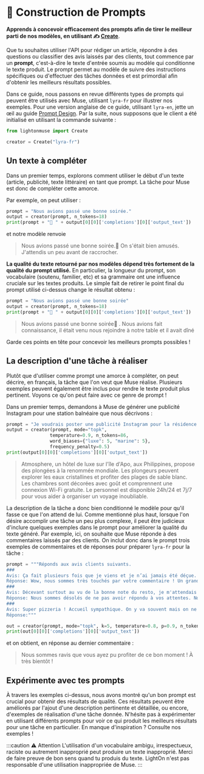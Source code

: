 ---
---

# 📜 Construction de Prompts


**Apprends à concevoir efficacement des prompts afin de tirer le meilleur parti de nos modèles, en utilisant ✍️ [Create](/api/primitives/create)**.


Que tu souhaites utiliser l'API pour rédiger un article, répondre à des questions ou classifier des avis laissés par des clients, tout commence par un **prompt**, c'est-à-dire le texte d'entrée soumis au modèle qui conditionne le texte produit. Le prompt permet au modèle de suivre des instructions spécifiques ou d'effectuer des tâches données et est primordial afin d'obtenir les meilleurs résultats possibles.

Dans ce guide, nous passons en revue différents types de prompts qui peuvent être utilisés avec Muse, utilisant `lyra-fr` pour illustrer nos exemples. Pour une version anglaise de ce guide, utilisant `lyra-en`, jette un œil au guide [Prompt Design](/guides/english/prompt). Par la suite, nous supposons que le client a été initialisé en utilisant la commande suivante :

```python
from lightonmuse import Create

creator = Create("lyra-fr")
```

## Un texte à compléter

Dans un premier temps, explorons comment utiliser le début d'un texte (article, publicité, texte littéraire) en tant que prompt. La tâche pour Muse est donc de compléter cette amorce.

Par exemple, on peut utiliser :

```python
prompt = "Nous avions passé une bonne soirée."
output = creator(prompt, n_tokens=18) 
print(prompt + "🤖 " + output[0][0]['completions'][0]['output_text'])
```

et notre modèle renvoie

> Nous avions passé une bonne soirée.🤖 On s'était bien amusés.
> J'attendis un peu avant de raccrocher.

**La qualité du texte retourné par nos modèles dépend très fortement de la qualité du prompt utilisé.** En particulier, la longueur du prompt, son vocabulaire (soutenu, familier, etc) et sa grammaire ont une influence cruciale sur les textes produits. Le simple fait de retirer le point final du prompt utilisé ci-dessus change le résultat obtenu :

```python
prompt = "Nous avions passé une bonne soirée"
output = creator(prompt, n_tokens=18) 
print(prompt + "🤖 " + output[0][0]['completions'][0]['output_text'])
```

> Nous avions passé une bonne soirée🤖 . Nous avions fait connaissance, il était venu nous rejoindre à notre table et il avait dîné

Garde ces points en tête pour concevoir les meilleurs prompts possibles !

## La description d'une tâche à réaliser

Plutôt que d'utiliser comme prompt une amorce à compléter, on peut décrire, en français, la tâche que l'on veut que Muse réalise. Plusieurs exemples peuvent également être inclus pour rendre le texte produit plus pertinent. Voyons ce qu'on peut faire avec ce genre de prompt !

Dans un premier temps, demandons à Muse de générer une publicité Instagram pour une station balnéaire que nous décrivons :

```python
prompt = "Je voudrais poster une publicité Instagram pour la résidence de vacances Atmosphère, un hôtel de luxe sur l'île d'Apo, aux Philippines, qui propose des plongées à la renommée mondiale. Voici le texte : '"
output = creator(prompt, mode="topk", 
                temperature=0.9, n_tokens=86, 
                word_biases={"luxe": 5, "marine": 5}, 
                frequency_penalty=0.5)
print(output[0][0]['completions'][0]['output_text'])
```

>Atmosphere, un hôtel de luxe sur l'île d'Apo, aux Philippines, propose des plongées à la renommée mondiale. Les plongeurs peuvent explorer les eaux cristallines et profiter des plages de sable blanc. Les chambres sont décorées avec goût et comprennent une connexion Wi-Fi gratuite. Le personnel est disponible 24h/24 et 7j/7 pour vous aider à organiser un voyage inoubliable.

La description de la tâche a donc bien conditionné le modèle pour qu'il fasse ce que l'on attend de lui. Comme mentionné plus haut, lorsque l'on désire accomplir une tâche un peu plus complexe, il peut être judicieux d'inclure quelques exemples dans le prompt pour améliorer la qualité du texte généré. Par exemple, ici, on souhaite que Muse réponde à des commentaires laissés par des clients. On inclut donc dans le prompt trois exemples de commentaires et de réponses pour préparer `lyra-fr` pour la tâche :

```python
prompt = """Réponds aux avis clients suivants.
###
Avis: Ça fait plusieurs fois que je viens et je n’ai jamais été déçue. L’accueil est chaleureux, les pizzas sont juste parfaites. J’ai enfin goûté un dessert et il était largement à la hauteur du reste ! Bref, au top, j’y retournerai bientôt !
Réponse: Wow, nous sommes très touchés par votre commentaire ! Un grand merci à vous et à très bientôt !
###
Avis: Décevant surtout au vu de la bonne note du resto, je m'attendais à me régaler mais pas vraiment. Le tiramisu, certes bien garni, était très liquide, on aurait dit que c'était mélangé avec de l'eau, et pas très bon. 
Réponse: Nous sommes désolés de ne pas avoir répondu à vos attentes. Nous espérons que vous nous donnerez une autre chance bientôt.
###
Avis: Super pizzeria ! Accueil sympathique. On y va souvent mais on ne s'en lasse pas !
Réponse:"""

out = creator(prompt, mode="topk", k=5, temperature=0.8, p=0.9, n_tokens=20, stop_words=["\n"])
print(out[0][0]['completions'][0]['output_text'])
```

et on obtient, en réponse au dernier commentaire :

> Nous sommes ravis que vous ayez pu profiter de ce bon moment ! À très bientôt !
​
​
## Expérimente avec tes prompts

À travers les exemples ci-dessus, nous avons montré qu'un bon prompt est crucial pour obtenir des résultats de qualité. Ces résultats peuvent être améliorés par l'ajout d'une description pertinente et détaillée, ou encore, d'exemples de réalisation d'une tâche donnée. N'hésite pas à expérimenter en utilisant différents prompts pour voir ce qui produit les meilleurs résultats pour une tâche en particulier. En manque d'inspiration ? Consulte nos exemples !

:::caution ⚠️ Attention
L'utilisation d'un vocabulaire ambigu, irrespectueux, raciste ou autrement inapproprié peut produire un texte inapproprié. Merci de faire preuve de bon sens quand tu produis du texte. LightOn n'est pas responsable d'une utilisation inappropriée de Muse.
:::
